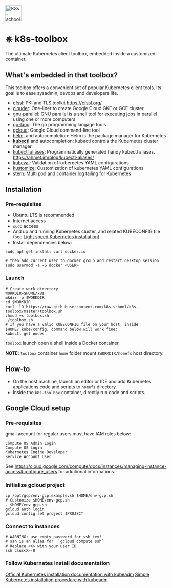 [<img src="http://k8s-school.fr/images/logo.svg" alt="K8s-school Logo, expertise et formation Kubernetes" height="50" />](https://k8s-school.fr)

# ⎈ k8s-toolbox
The ultimate Kubernetes client toolbox, embedded inside a customized container.

## What's embedded in that toolbox?

This toolbox offers a convenient set of popular Kubernetes client tools. Its
goal is to ease sysadmin, devops and developers life.

- [cfssl](https://github.com/cloudflare/cfssl): PKI and TLS toolkit https://cfssl.org/
- [clouder](https://github.com/k8s-school/clouder): One-liner to create Google Cloud GKE or GCE cluster
- [gnu-parallel](https://www.gnu.org/software/parallel/): GNU parallel is a shell tool for executing jobs in parallel using one or more computers
- [go-lang](https://golang.org): The go programming langage tools
- [gcloud](https://cloud.google.com/sdk/gcloud): Google Cloud command-line tool
- [helm](https://helm.sh/), and autocompletion: Helm is the package manager for Kubernetes
- **[kubectl](https://kubernetes.io/docs/reference/kubectl/kubectl/)** and autocompletion: kubectl controls the Kubernetes cluster manager.
- [kubectl aliases](https://github.com/ahmetb/kubectl-aliases): Programmatically generated handy kubectl aliases. https://ahmet.im/blog/kubectl-aliases/
- [kubeval](https://github.com/instrumenta/kubeval): Validation of kubernetes YAML configurations
- [kustomize](https://github.com/kubernetes-sigs/kustomize): Customization of kubernetes YAML configurations
- [stern](https://github.com/wercker/stern): Multi pod and container log tailing for Kubernetes

## Installation

### Pre-requisites

- Ubuntu LTS is recommended
- Internet access
- `sudo` access
- And up and running Kubernetes cluster, and related KUBECONFIG file (see [Light speed Kubernetes installation](https://github.com/k8s-school/kind-helper/blob/master/README.md))
- Install dependencies below:
```shell
sudo apt-get install curl docker.io

# then add current user to docker group and restart desktop session
sudo usermod -a -G docker <USER>
```

### Launch
```shell
# Create work directory
WORKDIR=$HOME/k8s
mkdir -p $WORKDIR
cd $WORKDIR
curl -lO https://raw.githubusercontent.com/k8s-school/k8s-toolbox/master/toolbox.sh
chmod +x toolbox.sh
./toolbox.sh
# If you have a valid KUBECONFIG file on your host, inside $HOME/.kube/config, command below will work fine:
kubectl get nodes
```
`toolbox` launch open a shell inside a Docker container.

**NOTE**: `toolbox` container `home` folder mount `$WORKDIR/homefs` host directory.

## How-to

- On the host machine, launch an editor or IDE and add Kubernetes applications code and scripts to `homefs` directory.
- Inside the `k8s-toolbox` container, directly run code and scripts.

## Google Cloud setup

### Pre-requisites

gmail account for regular users must have IAM roles below:
```
Compute OS Admin Login
Compute OS Login
Kubernetes Engine Developer
Service Account User
```
See https://cloud.google.com/compute/docs/instances/managing-instance-access#configure_users for additional informations.

### Initialize gcloud project

```
cp /opt/gcp/env-gcp.example.sh $HOME/env-gcp.sh
# Customize $HOME/env-gcp.sh
. $HOME/env-gcp.sh
gcloud auth login
gcloud config set project $PROJECT
```

### Connect to instances

``` shell
# WARNING: use empty password for ssh key!
# ssh is an alias for  `gcloud compute ssh`
# Replace <X> with your user ID
ssh clus<X>-0
```

### Follow Kubernetes install documentation 

[Official Kubernetes installation documentation with kubeadm](https://kubernetes.io/docs/setup/independent/create-cluster-kubeadm/)
[Simple Kubernetes installation procedure with kubeadm](https://www.k8s-school.fr/resources/en/blog/kubeadm/)


